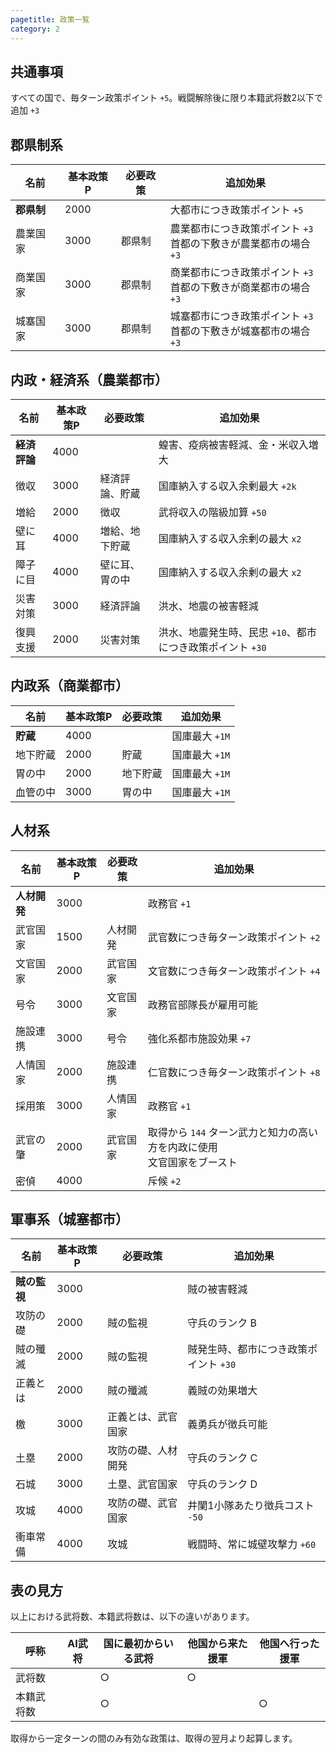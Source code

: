 ```yaml
---
pagetitle: 政策一覧
category: 2
---
```


## 共通事項
すべての国で、毎ターン政策ポイント `+5`。戦闘解除後に限り本籍武将数2以下で追加 `+3`  

## 郡県制系
| 名前 | 基本政策P | 必要政策 | 追加効果 |
|---|---|---|---|
| **郡県制** | 2000 | | 大都市につき政策ポイント `+5` |
| 農業国家 | 3000 | 郡県制 | 農業都市につき政策ポイント `+3`<br>首都の下敷きが農業都市の場合 `+3` |
| 商業国家 | 3000 | 郡県制 | 商業都市につき政策ポイント `+3`<br>首都の下敷きが商業都市の場合 `+3` |
| 城塞国家 | 3000 | 郡県制 | 城塞都市につき政策ポイント `+3`<br>首都の下敷きが城塞都市の場合 `+3` |

## 内政・経済系（農業都市）
| 名前 | 基本政策P | 必要政策 | 追加効果 |
|---|---|---|---|
| **経済評論** | 4000 | | 蝗害、疫病被害軽減、金・米収入増大 |
| 徴収 | 3000 | 経済評論、貯蔵 | 国庫納入する収入余剰最大 `+2k` |
| 増給 | 2000 | 徴収 | 武将収入の階級加算 `+50` |
| 壁に耳 | 4000 | 増給、地下貯蔵 | 国庫納入する収入余剰の最大 `x2` |
| 障子に目 | 4000 | 壁に耳、胃の中 | 国庫納入する収入余剰の最大 `x2` |
| 災害対策 | 3000 | 経済評論 | 洪水、地震の被害軽減 |
| 復興支援 | 2000 | 災害対策 | 洪水、地震発生時、民忠 `+10`、都市につき政策ポイント `+30` |

## 内政系（商業都市）
| 名前 | 基本政策P | 必要政策 | 追加効果 |
|---|---|---|---|
| **貯蔵** | 4000 | | 国庫最大 `+1M` |
| 地下貯蔵 | 2000 | 貯蔵 | 国庫最大 `+1M` |
| 胃の中 | 2000 | 地下貯蔵 | 国庫最大 `+1M` |
| 血管の中 | 3000 | 胃の中 | 国庫最大 `+1M` |

## 人材系
| 名前 | 基本政策P | 必要政策 | 追加効果 |
|---|---|---|---|
| **人材開発** | 3000 | | 政務官 `+1` |
| 武官国家 | 1500 | 人材開発 | 武官数につき毎ターン政策ポイント `+2` |
| 文官国家 | 2000 | 武官国家 | 文官数につき毎ターン政策ポイント `+4` |
| 号令 | 3000 | 文官国家 | 政務官部隊長が雇用可能 |
| 施設連携 | 3000 | 号令 | 強化系都市施設効果 `+7` |
| 人情国家 | 2000 | 施設連携 | 仁官数につき毎ターン政策ポイント `+8` |
| 採用策 | 3000 | 人情国家 | 政務官 `+1` |
| 武官の肇 | 2000 | 武官国家 | 取得から `144` ターン武力と知力の高い方を内政に使用<br>文官国家をブースト |
| 密偵 | 4000 | | 斥候 `+2` |

## 軍事系（城塞都市）
| 名前 | 基本政策P | 必要政策 | 追加効果 |
|---|---|---|---|
| **賊の監視** | 3000 | | 賊の被害軽減 |
| 攻防の礎 | 2000 | 賊の監視 | 守兵のランク B |
| 賊の殲滅 | 2000 | 賊の監視 | 賊発生時、都市につき政策ポイント `+30` |
| 正義とは | 2000 | 賊の殲滅 | 義賊の効果増大 |
| 檄 | 3000 | 正義とは、武官国家 | 義勇兵が徴兵可能 |
| 土塁 | 2000 | 攻防の礎、人材開発 | 守兵のランク C |
| 石城 | 3000 | 土塁、武官国家 | 守兵のランク D |
| 攻城 | 4000 | 攻防の礎、武官国家 | 井闌1小隊あたり徴兵コスト `-50` |
| 衝車常備 | 4000 | 攻城 | 戦闘時、常に城壁攻撃力 `+60` |

## 表の見方
以上における武将数、本籍武将数は、以下の違いがあります。

| 呼称 | AI武将 | 国に最初からいる武将 | 他国から来た援軍 | 他国へ行った援軍 |
|---|---|---|---|---|
| 武将数 | | ○ | ○ | |
| 本籍武将数 | | ○ | | ○ |

取得から一定ターンの間のみ有効な政策は、取得の翌月より起算します。
